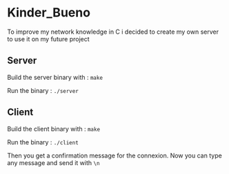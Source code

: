 # Kinder_Bueno
To improve my network knowledge in C i decided to create my own server to use it on my future project


## Server

  Build the server binary with :
  ``` make ```

  Run the binary :
  ``` ./server ```

## Client

  Build the client binary with :
  ``` make ```

  Run the binary :
  ``` ./client ```
  
  Then you get a confirmation message for the connexion.
  Now you can type any message and send it with ```\n```
